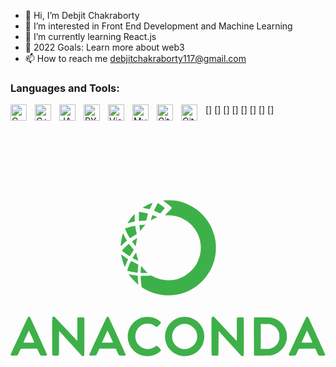- 👋 Hi, I’m Debjit Chakraborty
- 👀 I’m interested in Front End Development and Machine Learning 
- 🌱 I’m currently learning React.js
- 🥅 2022 Goals: Learn more about web3
- 📫 How to reach me debjitchakraborty117@gmail.com

### Languages and Tools:

[<img align="left" alt="C" width="26px" src="https://cdn.jsdelivr.net/gh/devicons/devicon/icons/c/c-original.svg" style="padding-right:10px;" />]
[<img align="left" alt="C++" width="26px" src="https://cdn.jsdelivr.net/gh/devicons/devicon/icons/cplusplus/cplusplus-original.svg" style="padding-right:10px;" />]
[<img align="left" alt="JAVA" width="26px" src="https://cdn.jsdelivr.net/gh/devicons/devicon/icons/java/java-original.svg" style="padding-right:10px;" />]
[<img align="left" alt="PYTHON" width="26px" src="https://cdn.jsdelivr.net/gh/devicons/devicon/icons/python/python-original.svg" style="padding-right:10px;" />]
[<img align="left" alt="Visual Studio Code" width="26px" src="https://cdn.jsdelivr.net/gh/devicons/devicon/icons/vscode/vscode-original.svg" style="padding-right:10px;" />]
[<img align="left" alt="MySQL" width="26px" src="https://cdn.jsdelivr.net/gh/devicons/devicon/icons/mysql/mysql-original.svg" style="padding-right:10px;" />]
[<img align="left" alt="Git" width="26px" src="https://cdn.jsdelivr.net/gh/devicons/devicon/icons/git/git-original.svg" style="padding-right:10px;" />]
[<img align="left" alt="GitHub" width="26px" src="https://user-images.githubusercontent.com/3369400/139447912-e0f43f33-6d9f-45f8-be46-2df5bbc91289.png" style="padding-right:10px;" />]
<svg xmlns="http://www.w3.org/2000/svg" viewBox="0 0 128 128"><path d="M24.473 90.629c-2.543-2.793-4.649-5.078-4.684-5.078-.035 0-.062 2.187-.062 4.855 0 4.313-.012 4.867-.118 4.969-.168.168-2.375.168-2.543 0-.105-.105-.117-.914-.117-7.816 0-7.54.004-7.7.14-7.774.079-.043.286-.078.462-.078h.316l4.602 4.895c2.531 2.691 4.625 4.894 4.656 4.894.027 0 .055-2.101.055-4.672v-4.668l.16-.117c.238-.164 2.289-.164 2.523 0l.164.117v7.653c0 7.324-.004 7.664-.132 7.777-.082.074-.262.121-.465.121h-.332zm29.914 4.973a7.964 7.964 0 01-6.508-5.86c-.23-.887-.305-2.273-.176-3.176a8.032 8.032 0 013.113-5.242c.645-.492 1.942-1.125 2.7-1.324 1.875-.488 3.863-.328 5.504.441 1.023.48 2.132 1.336 2.132 1.649 0 .25-1.488 1.781-1.73 1.781-.098 0-.348-.137-.555-.3-.953-.758-2.137-1.13-3.406-1.067-1.344.062-2.258.473-3.238 1.457-1.121 1.125-1.676 2.805-1.453 4.394.175 1.239.613 2.11 1.507 3.012.965.973 2.055 1.422 3.442 1.43 1.164.004 2.039-.285 3.078-1.008.254-.176.535-.32.625-.32.242 0 1.73 1.523 1.73 1.77 0 .32-1.004 1.14-2.027 1.656-1.379.695-3.129.957-4.738.707zm15.082-.008a7.918 7.918 0 01-4.32-2.188c-3.067-3.035-3.137-8.05-.16-11.207 3.093-3.277 8.331-3.304 11.48-.062.695.718 1.101 1.304 1.527 2.203.957 2.023.996 4.43.11 6.562-.333.793-1.04 1.832-1.688 2.473-1.824 1.809-4.375 2.621-6.95 2.219zm2.57-2.918c1.773-.457 3.211-1.895 3.7-3.692.195-.714.175-1.925-.04-2.629-.289-.937-.633-1.503-1.36-2.23-1.066-1.07-2.136-1.527-3.581-1.527-.633 0-.918.035-1.352.168-1.62.5-2.863 1.668-3.449 3.242-.293.785-.363 1.992-.172 2.863.45 2.016 2.184 3.598 4.317 3.942.39.062 1.457-.012 1.937-.137zm17.188-2.086l-4.66-5.113-.02 4.87c-.016 4.41-.031 4.887-.137 5.008-.11.118-.254.133-1.281.133-1.059 0-1.168-.011-1.3-.144-.145-.145-.15-.246-.15-7.746s.005-7.598.15-7.743c.105-.109.237-.148.491-.144h.348l4.598 4.894c2.527 2.692 4.625 4.891 4.656 4.891.035 0 .058-2.098.058-4.664 0-4.426.008-4.668.137-4.785.11-.102.313-.121 1.278-.121 1.046 0 1.156.011 1.289.148.144.145.148.242.148 7.742s-.004 7.602-.148 7.746c-.102.102-.243.145-.473.145h-.328zM.219 95.344c-.078-.082-.145-.176-.145-.215 0-.09 6.91-15.035 7.051-15.25.14-.215.61-.242.781-.043.14.164 6.996 15.152 6.996 15.3 0 .06-.058.165-.132.231-.11.102-.313.121-1.27.121-1.016 0-1.152-.015-1.316-.144-.114-.086-.395-.621-.758-1.422l-.578-1.281-3.352.02-3.351.015-.594 1.304c-.438.961-.64 1.329-.774 1.403-.132.074-.492.101-1.297.101-1.02.004-1.128-.007-1.261-.14zm9.5-5.18c0-.129-2.192-4.867-2.246-4.855-.055.007-2.207 4.746-2.211 4.863 0 .031 1 .055 2.226.055 1.227 0 2.23-.028 2.23-.063zm22.48 5.246c-.07-.043-.125-.16-.125-.265 0-.235 6.903-15.215 7.07-15.344.133-.106.516-.121.66-.031.137.09 7.028 15.175 7.028 15.386a.31.31 0 01-.14.258c-.083.043-.633.074-1.278.074-1.07 0-1.14-.008-1.316-.164-.102-.094-.43-.715-.746-1.426l-.567-1.257h-6.668l-.617 1.328c-.46 1.004-.66 1.355-.797 1.426-.226.113-2.312.125-2.504.015zm9.442-5.273c0-.145-2.145-4.82-2.215-4.828-.047-.008-2.239 4.789-2.239 4.898 0 .012 1.004.02 2.227.02 1.734 0 2.23-.02 2.227-.09zm57.402 5.242c-.11-.11-.121-.762-.121-7.672 0-6.922.012-7.559.121-7.672.11-.11.422-.117 3.379-.086 3.504.035 3.605.043 4.758.457 2.218.797 3.988 2.578 4.738 4.77.312.91.398 1.46.394 2.57 0 1.176-.152 1.934-.601 3.012-.8 1.926-2.598 3.601-4.598 4.285-1.11.379-1.234.39-4.691.426-2.953.027-3.27.02-3.379-.09zm6.402-2.711c.29-.063.809-.25 1.149-.41.5-.238.734-.41 1.21-.89.657-.661.946-1.118 1.247-1.981.191-.54.207-.664.203-1.68 0-.992-.02-1.152-.195-1.68-.508-1.511-1.512-2.558-3.004-3.129l-.594-.226-1.883-.027-1.879-.024v10.164h1.61c1.203 0 1.746-.027 2.136-.117zm7.79 2.668c-.083-.086-.137-.207-.122-.273.07-.247 6.953-15.102 7.059-15.227.066-.078.21-.129.375-.129.168 0 .312.05.383.129.136.164 6.996 15.16 6.996 15.305 0 .058-.059.16-.133.226-.113.102-.316.121-1.27.121-1.015 0-1.152-.015-1.316-.144-.113-.086-.398-.621-.758-1.422l-.578-1.281-3.355.02-3.356.015-.594 1.304c-.43.954-.64 1.332-.77 1.403-.128.074-.495.101-1.292.101-1.035.004-1.125-.007-1.27-.148zm9.503-5.172c0-.125-2.187-4.867-2.242-4.86-.055.008-2.207 4.75-2.21 4.868 0 .031 1 .055 2.226.055s2.226-.028 2.226-.063zm-60.054-19.2c-3.395-.323-6.442-1.331-8.875-2.937l-.512-.336-.121-.953c-.137-1.054-.281-2.738-.281-3.289v-.363l1.59-.012c.874-.008 1.855-.039 2.18-.074.515-.055.616-.047.8.07 1.734 1.086 4.379 1.809 6.629 1.805 3.605 0 6.797-1.332 9.367-3.906 1.137-1.137 1.762-1.992 2.445-3.352 1.875-3.719 1.918-7.976.114-11.699-1.786-3.688-5.266-6.395-9.243-7.188-1.027-.207-2.437-.316-3.285-.253l-.687.046.175-.246c.098-.132.735-.816 1.418-1.515l1.247-1.274-.512-.476a32.162 32.162 0 00-2.473-2.063l-.64-.472.242-.059c.476-.113 3.261-.078 4.258.05 8.19 1.071 14.726 7.02 16.503 15.02.579 2.617.594 5.512.036 8.219-.704 3.418-2.496 6.785-4.985 9.371a19.392 19.392 0 01-12.176 5.856c-.77.074-2.601.09-3.214.03zm-12.118-5.558c-1.097-1.097-2.582-2.875-2.48-2.976.02-.02.434.047.918.144.742.153 2.402.403 2.652.403.04 0 .07.312.07.714.004.653.07 1.59.188 2.555.035.274.023.383-.039.383-.047 0-.637-.55-1.309-1.223zm2.329-3.918c0-.586.152-2.34.21-2.398.028-.031.258.222.512.558.258.34.836.98 1.285 1.426l.82.809h-2.827zm-1.497.27c-1.222-.149-3.707-.625-3.902-.75-.062-.035.012-.328.254-1.031.32-.926 1.078-2.739 1.195-2.868.032-.03.43.141.887.38.461.238 1.125.558 1.48.71l.649.278-.047.336c-.102.777-.184 1.832-.187 2.394 0 .328-.024.598-.055.59-.031-.004-.152-.024-.274-.04zm-5.312-3.145a20.71 20.71 0 01-.938-3.226c-.222-1.121-.218-1.13.48-.578.321.254.938.699 1.368.996.434.293.785.543.785.558 0 .012-.136.317-.3.672a37.319 37.319 0 00-.63 1.485c-.18.464-.351.867-.382.898-.028.031-.203-.328-.383-.805zm5.254-1.886c-.563-.258-1.578-.778-1.719-.875-.027-.024.723-1.258 1.106-1.82l.3-.442.051.219c.336 1.402.535 2.113.746 2.632.133.34.242.618.239.618-.004 0-.329-.153-.723-.332zm-3.824-2.196c-.79-.55-2.106-1.586-2.188-1.718-.078-.13 2.606-2.731 2.817-2.731.03 0 .324.344.644.766.324.422.754.96.957 1.191.207.234.371.441.371.461 0 .02-.258.418-.57.89a24.64 24.64 0 00-.813 1.278c-.129.23-.277.418-.332.418-.05 0-.449-.25-.886-.555zm-2.73-3.5c.01-.918.32-3.008.624-4.21.3-1.188.238-1.18.785-.098.266.52.625 1.191.801 1.488l.32.543-.554.473a35.78 35.78 0 00-1.266 1.175c-.39.383-.71.668-.71.63zm5.874-.242c-.578-.687-1.265-1.64-1.23-1.703.05-.078.902-.656 1.593-1.082.465-.281.5-.293.454-.137a19.74 19.74 0 00-.48 2.43c-.044.398-.087.734-.095.742-.011.012-.12-.102-.242-.25zm-2.535-3.66c-.758-1.316-1.633-3.207-1.531-3.3.164-.153 2.941-.93 3.761-1.056l.32-.046.16.976c.087.535.235 1.29.33 1.672l.17.7-.6.343a26.9 26.9 0 00-1.407.879l-.8.535zm4.488-3.02a34.149 34.149 0 01-.215-1.234l-.062-.41.371-.043c.207-.024.77-.067 1.25-.094l.875-.047-.3.32a14.185 14.185 0 00-1.423 1.797l-.343.528zm-4.898-2.675c.5-.844 2.074-2.852 2.613-3.329l.156-.136v3.07l-.64.125a30.82 30.82 0 00-2.168.527c-.13.04-.125.02.039-.257zm4.465-2.477c.011-1.008.039-1.852.062-1.875.086-.082 3.504.602 3.633.723.012.011-.09.394-.23.851a33.966 33.966 0 00-.38 1.387l-.128.555-1.028.047a31.06 31.06 0 00-1.492.093l-.46.051zm4.879 1.5c0-.035.293-1.082.445-1.602l.144-.488.891.367c1.184.485 1.156.47.895.578-.618.258-1.637.75-1.95.946-.328.203-.425.246-.425.199zm3.289-2.937a21.682 21.682 0 00-1.254-.555l-.778-.313.079-.215c.093-.277 1.164-2.421 1.363-2.742l.152-.238.457.309c.598.402 1.696 1.222 2.059 1.539l.285.25-.762.87c-.418.481-.844.977-.945 1.102l-.184.23zm-4.785-1.692a45.856 45.856 0 00-1.426-.34l-.477-.097.645-.38c.355-.21.883-.503 1.172-.648.562-.285 2.257-.984 2.293-.945.011.012-.118.297-.29.633-.171.34-.44.91-.601 1.273-.156.364-.305.676-.328.7-.02.027-.465-.063-.989-.196zm0 0" fill="#3eb049"/></svg>

